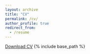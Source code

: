 ```yaml
---
layout: archive
title: "CV"
permalink: /cv/
author_profile: true
redirect_from:
  - /resume
---
```


[Download CV](https://github.com/tarannumzaman/tarannumzaman.github.io/blob/master/files/CV_Zaman.pdf)
{% include base_path %}
